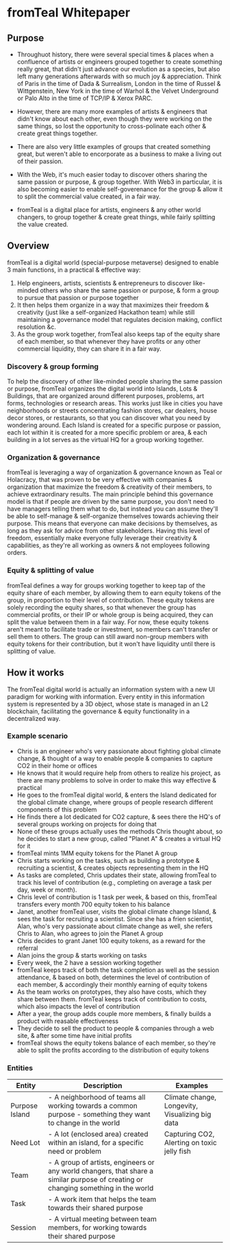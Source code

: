 # fromTeal Whitepaper

## Purpose
- Throughuot history, there were several special times & places when a confluence of artists or engineers grouped together to create something really great, that didn't just advance our evolution as a species, but also left many generations afterwards with so much joy & appreciation. Think of Paris in the time of Dada & Surrealism, London in the time of Russel & Wittgenstein, New York in the time of Warhol & the Velvet Underground or Palo Alto in the time of TCP/IP & Xerox PARC.

- However, there are many more examples of artists & engineers that didn't know about each other, even though they were working on the same things, so lost the opportunity to cross-polinate each other & create great things together.

- There are also very little examples of groups that created something great, but weren't able to encorporate as a business to make a living out of their passion.

- With the Web, it's much easier today to discover others sharing the same passion or purpose, & group together. With Web3 in particular, it is also becoming easier to enable self-goverenance for the group & allow it to split the commercial value created, in a fair way.

- fromTeal is a digital place for artists, engineers & any other world changers, to group together & create great things, while fairly splitting the value created.



## Overview
fromTeal is a digital world (special-purpose metaverse) designed to enable 3 main functions, in a practical & effective way:
1. Help engineers, artists, scientists & entrepreneurs to discover like-minded others who share the same passion or purpose, & form a group to pursue that passion or purpose together
2. It then helps them organize in a way that maximizes their freedom & creativity (just like a self-organized Hackathon team) while still maintaining a governance model that regulates decision making, conflict resolution &c.
3. As the group work together, fromTeal also keeps tap of the equity share of each member, so that whenever they have profits or any other commercial liquidity, they can share it in a fair way.

### Discovery & group forming
To help the discovery of other like-minded people sharing the same passion or purpose, fromTeal organizes the digital world into Islands, Lots & Buildings, that are organized around different purposes, problems, art forms, technologies or research areas. This works just like in cities you have neighborhoods or streets concentrating fashion stores, car dealers, house decor stores, or restaurants, so that you can discover what you need by wondering around. Each Island is created for a specific purpose or passion, each lot within it is created for a more specific problem or area, & each building in a lot serves as the virtual HQ for a group working together.

### Organization & governance
fromTeal is leveraging a way of organization & governance known as Teal or Holacracy, that was proven to be very effective with companies & organization that maximize the freedom & creativity of their members, to achieve extraordinary results. The main principle behind this governance model is that if people are driven by the same purpose, you don't need to have managers telling them what to do, but instead you can assume they'll be able to self-manage & self-organize themselves towards achieving their purpose. This means that everyone can make decisions by themselves, as long as they ask for advice from other stakeholders. Having this level of freedom, essentially make everyone fully leverage their creativity & capabilities, as they're all working as owners & not employees following orders.

### Equity & splitting of value
fromTeal defines a way for groups working together to keep tap of the equity share of each member, by allowing them to earn equity tokens of the group, in proportion to their level of contribution. These equity tokens are solely recording the equity shares, so that whenever the group has commercial profits, or their IP or whole group is being acquired, they can split the value between them in a fair way. For now, these equity tokens aren't meant to facilitate trade or investment, so members can't transfer or sell them to others. The group can still award non-group members with equity tokens for their contribution, but it won't have liquidity until there is splitting of value.



## How it works
The fromTeal digital world is actually an information system with a new UI paradigm for working with information. Every entity in this information system is represented by a 3D object, whose state is managed in an L2 blockchain, facilitating the governance & equity functionality in a decentralized way. 

### Example scenario
- Chris is an engineer who's very passionate about fighting global climate change, & thought of a way to enable people & companies to capture CO2 in their home or offices
- He knows that it would require help from others to realize his project, as there are many problems to solve in order to make this way effective & practical 
- He goes to the fromTeal digital world, & enters the Island dedicated for the global climate change, where groups of people research different components of this problem
- He finds there a lot dedicated for CO2 capture, & sees there the HQ's of several groups working on projects for doing that
- None of these groups actually uses the methods Chris thought about, so he decides to start a new group, called "Planet A" & creates a virtual HQ for it
- fromTeal mints 1MM equity tokens for the Planet A group
- Chris starts working on the tasks, such as building a prototype & recruiting a scientist, & creates objects representing them in the HQ
- As tasks are completed, Chris updates their state, allowing fromTeal to track his level of contribution (e.g., completing on average a task per day, week or month).
- Chris level of contribution is 1 task per week, & based on this, fromTeal transfers every month 700 equity token to his balance
- Janet, another fromTeal user, visits the global climate change Island, & sees the task for recruiting a scientist. Since she has a frien scientist, Alan, who's very passionate about climate change as well, she refers Chris to Alan, who agrees to join the Planet A group
- Chris decides to grant Janet 100 equity tokens, as a reward for the referral
- Alan joins the group & starts working on tasks
- Every week, the 2 have a session working together
- fromTeal keeps track of both the task completion as well as the session attendance, & based on both, determines the level of contribution of each member, & accordingly their monthly earning of equity tokens
- As the team works on prototypes, they also have costs, which they share between them. fromTeal keeps track of contribution to costs, which also impacts the level of contribution
- After a year, the group adds couple more members, & finally builds a product with reasable effectiveness
- They decide to sell the product to people & companies through a web site, & after some time have initial profits
- fromTeal shows the equity tokens balance of each member, so they're able to split the profits according to the distribution of equity tokens

### Entities

| Entity | Description | Examples |
| ----------- | ----------- | ----------- |
| Purpose Island | - A neighborhood of teams all working towards a common purpose - something they want to change in the world | Climate change, Longevity, Visualizing big data |
| Need Lot | - A lot (enclosed area) created within an island, for a specific need or problem | Capturing CO2, Alerting on toxic jelly fish |
| Team | - A group of artists, engineers or any world changers, that share a similar purpose of creating or changing something in the world |  |
| Task | - A work item that helps the team towards their shared purpose |  |
| Session | - A virtual meeting between team members, for working towards their shared purpose |  |
